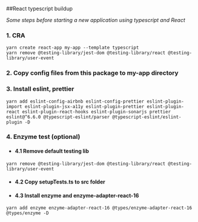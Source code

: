 ##React typescript buildup

_Some steps before starting a new application using typescript and React_

### 1. CRA
```
yarn create react-app my-app --template typescript
yarn remove @testing-library/jest-dom @testing-library/react @testing-library/user-event
```

### 2. Copy config files from this package to my-app directory

### 3. Install eslint, prettier

```
yarn add eslint-config-airbnb eslint-config-prettier eslint-plugin-import eslint-plugin-jsx-a11y eslint-plugin-prettier eslint-plugin-react eslint-plugin-react-hooks eslint-plugin-sonarjs prettier eslint@^6.6.0 @typescript-eslint/parser @typescript-eslint/eslint-plugin -D
```

### 4. Enzyme test (optional)

* #### 4.1 Remove default testing lib
```
yarn remove @testing-library/jest-dom @testing-library/react @testing-library/user-event
```
* #### 4.2 Copy setupTests.ts to src folder
* #### 4.3 Install enzyme and enzyme-adapter-react-16
```
yarn add enzyme enzyme-adapter-react-16 @types/enzyme-adapter-react-16 @types/enzyme -D
```
